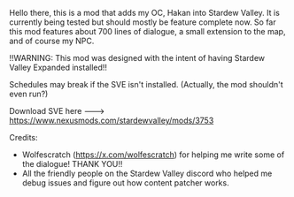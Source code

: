 Hello there, this is a mod that adds my OC, Hakan into Stardew Valley. It is currently being tested but should mostly be feature complete now.
So far this mod features about 700 lines of dialogue, a small extension to the map, and of course my NPC.

!!WARNING: This mod was designed with the intent of having Stardew Valley Expanded installed!!

Schedules may break if the SVE isn't installed. (Actually, the mod shouldn't even run?)

Download SVE here ---> https://www.nexusmods.com/stardewvalley/mods/3753

Credits:
- Wolfescratch (https://x.com/wolfescratch) for helping me write some of the dialogue! THANK YOU!!
- All the friendly people on the Stardew Valley discord who helped me debug issues and figure out how content patcher works.
